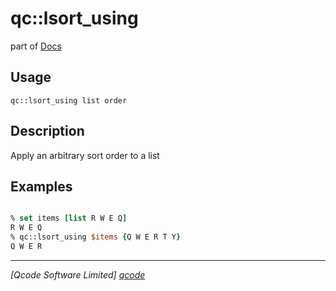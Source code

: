 qc::lsort_using
===============

part of [Docs](.)

Usage
-----
`
        qc::lsort_using list order
    `

Description
-----------
Apply an arbitrary sort order to a list

Examples
--------
```tcl

% set items [list R W E Q]
R W E Q
% qc::lsort_using $items {Q W E R T Y}
Q W E R
```

----------------------------------
*[Qcode Software Limited] [qcode]*

[qcode]: www.qcode.co.uk "Qcode Software"